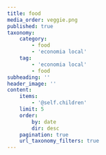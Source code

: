 ```yaml
---
title: food
media_order: veggie.png
published: true
taxonomy:
    category:
        - food
        - 'economia local'
    tag:
        - 'economia local'
        - food
subheading: ''
header_image: ''
content:
    items:
        - '@self.children'
    limit: 5
    order:
        by: date
        dir: desc
    pagination: true
    url_taxonomy_filters: true
---
```


[](veggie.png)
<head>
    <style>
        body{
            background-attachment: fixed;
        }
        .product{
                border-radius: 15px;
                 background-color: #20202c;
                 padding: 5px 10px;
                margin: 20px 0;
                color: white;            
        	}
                
<body>
<div id="product">
    <h1>Potatoes</h1>
    </div>
</body>    
